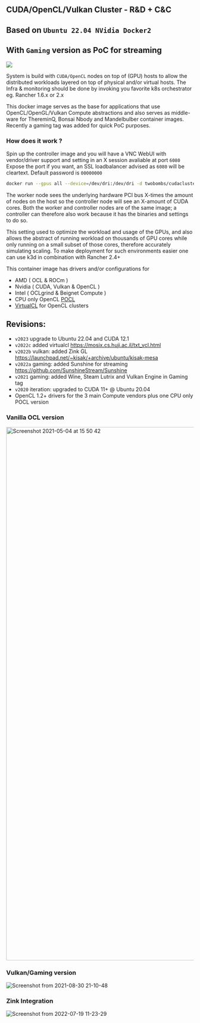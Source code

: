 ## CUDA/OpenCL/Vulkan Cluster - R&D + C&C
## Based on `Ubuntu 22.04 NVidia Docker2`
## With `Gaming` version as PoC for streaming

![](https://img.shields.io/docker/automated/jrottenberg/ffmpeg.svg)

System is build with `CUDA/OpenCL` nodes on top of (GPU) hosts to allow the distributed workloads layered on top of physical and/or virtual hosts. 
The Infra & monitoring should be done by invoking you favorite k8s orchestrator eg. Rancher 1.6.x or 2.x

This docker image serves as the base for applications that use OpenCL/OpenGL/Vulkan Compute abstractions and also serves as middle-ware for ThereminQ, Bonsai Nbody and Mandelbulber container images. Recently a gaming tag was added for quick PoC purposes.

### How does it work ?

Spin up the controller image and you will have a VNC WebUI with vendor/driver support and setting in an X session avaliable at port `6080`
Expose the port if you want, an SSL loadbalancer advised as `6080` will be cleartext. Default password is `00000000`

```bash
docker run --gpus all --device=/dev/dri:/dev/dri -d twobombs/cudacluster
````

The worker node sees the underlying hardware PCI bus X-times the amount of nodes on the host so the controller node will see an X-amount of CUDA cores. 
Both the worker and controller nodes are of the same image; a controller can therefore also work because it has the binaries and settings to do so.

This setting used to optimize the workload and usage of the GPUs, and also allows the abstract of running workload on thousands of GPU cores while only running on a small subset of those cores, therefore accurately simulating scaling. To make deployment for such environments easier one can use k3d in combination with Rancher 2.4+

This container image has drivers and/or configurations for
- AMD ( OCL & ROCm )
- Nvidia ( CUDA, Vulkan & OpenCL )
- Intel ( OCLgrind & Beignet Compute )
- CPU only OpenCL [POCL](http://portablecl.org/) 
- [VirtualCL](https://mosix.cs.huji.ac.il/) for OpenCL clusters

## Revisions:
- `v2023` upgrade to Ubuntu 22.04 and CUDA 12.1
- `v2022c` added virtualcl https://mosix.cs.huji.ac.il/txt_vcl.html
- `v2022b` vulkan: added Zink GL https://launchpad.net/~kisak/+archive/ubuntu/kisak-mesa
- `v2022a` gaming: added Sunshine for streaming https://github.com/SunshineStream/Sunshine 
- `v2021` gaming: added Wine, Steam Lutrix and Vulkan Engine in Gaming tag
- `v2020` iteration: upgraded to CUDA 11+ @ Ubuntu 20.04
- OpenCL 1.2+ drivers for the 3 main Compute vendors plus one CPU only POCL version

### Vanilla OCL version
<img width="1433" alt="Screenshot 2021-05-04 at 15 50 42" src="https://user-images.githubusercontent.com/12692227/117013928-96f99680-acf0-11eb-95cb-3427ed861a36.png">

### Vulkan/Gaming version
![Screenshot from 2021-08-30 21-10-48](https://user-images.githubusercontent.com/12692227/131392607-9abe5fed-a621-483d-9c0d-a88997c00b2d.png)


### Zink Integration
![Screenshot from 2022-07-19 11-23-29](https://user-images.githubusercontent.com/12692227/179716583-1f3f5d71-a95d-42ac-8266-a2d2cc0552d3.png)
